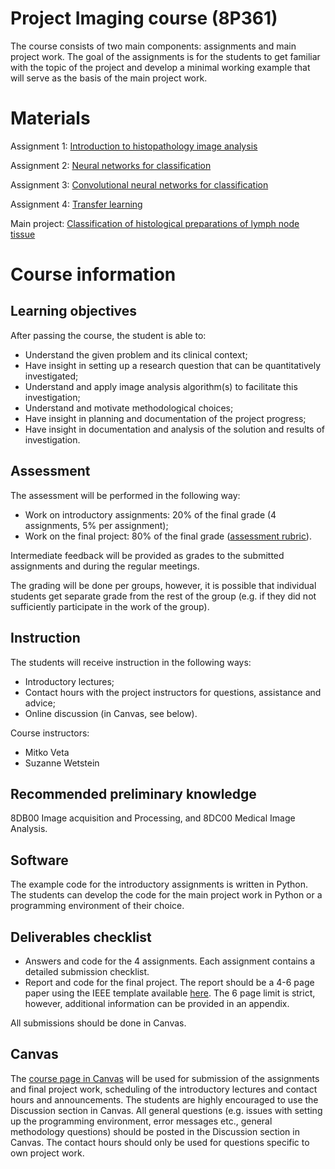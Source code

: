 # Project Imaging course (8P361)

The course consists of two main components: assignments and main project work. The goal of the assignments is for the students to get familiar with the topic of the project and develop a minimal working example that will serve as the basis of the main project work.

# Materials

Assignment 1: [Introduction to histopathology image analysis](assignments/introduction.ipynb)

Assignment 2: [Neural networks for classification](assignments/mlp.ipynb)

Assignment 3: [Convolutional neural networks for classification](assignments/cnn.ipynb)

Assignment 4: [Transfer learning](assignments/transfer.ipynb)

Main project: [Classification of histological preparations of lymph node tissue](main_project.md)

# Course information

## Learning objectives

After passing the course, the student is able to:

* Understand the given problem and its clinical context;
* Have insight in setting up a research question that can be quantitatively investigated;
* Understand and apply image analysis algorithm(s) to facilitate this investigation;
* Understand and motivate methodological choices;
* Have insight in planning and documentation of the project progress;
* Have insight in documentation and analysis of the solution and results of investigation.

## Assessment

The assessment will be performed in the following way:

* Work on introductory assignments: 20% of the final grade (4 assignments, 5% per assignment);
* Work on the final project: 80% of the final grade ([assessment rubric](rubric.md)).

Intermediate feedback will be provided as grades to the submitted assignments and during the regular meetings.

The grading will be done per groups, however, it is possible that individual students get separate grade from the rest of the group (e.g. if they did not sufficiently participate in the work of the group).

## Instruction

The students will receive instruction in the following ways:

* Introductory lectures;
* Contact hours with the project instructors for questions, assistance and advice;
* Online discussion (in Canvas, see below).

Course instructors:
* Mitko Veta
* Suzanne Wetstein

## Recommended preliminary knowledge

8DB00 Image acquisition and Processing, and 8DC00 Medical Image Analysis.

## Software

The example code for the introductory assignments is written in Python. The students can develop the code for the main project work in Python or a programming environment of their choice.


## Deliverables checklist

* Answers and code for the 4 assignments. Each assignment contains a detailed submission checklist.
* Report and code for the final project. The report should be a 4-6 page paper using the IEEE template available [here](https://www.ieee.org/conferences/publishing/templates.html). The 6 page limit is strict, however, additional information can be provided in an appendix.

All submissions should be done in Canvas.

## Canvas

The [course page in Canvas](https://canvas.tue.nl/courses/8525) will be used for submission of the assignments and final project work, scheduling of the introductory lectures and contact hours and announcements. The students are highly encouraged to use the Discussion section in Canvas. All general questions (e.g. issues with setting up the programming environment, error messages etc., general methodology questions) should be posted in the Discussion section in Canvas. The contact hours should only be used for questions specific to own project work.
